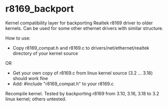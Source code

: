 # r8169_backport
Kernel compatibility layer for backporting Realtek r8169 driver to older kernels.
Can be used for some other ethernet drivers with similar structure.

How to use:
- Copy r8169_compat.h and r8169.c to drivers/net/ethernet/realtek directory of your kernel source

OR

- Get your own copy of r8169.c from linux kernel source (3.2 ... 3.18) should work fine
- Add: #include "r8169_compat.h" to your r8169.c

Recompile kernel.
Tested by backporting r8169 from 3.10, 3.16, 3.18 to 3.2 linux kernel; others untested.
